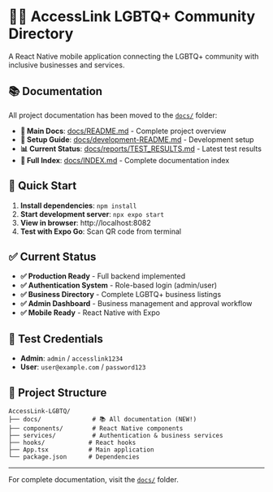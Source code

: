 # 🏳️‍🌈 AccessLink LGBTQ+ Community Directory

A React Native mobile application connecting the LGBTQ+ community with inclusive businesses and services.

## 📚 Documentation

All project documentation has been moved to the [`docs/`](docs/) folder:

- **📖 Main Docs**: [docs/README.md](docs/README.md) - Complete project overview
- **🔧 Setup Guide**: [docs/development-README.md](docs/development-README.md) - Development setup
- **📊 Current Status**: [docs/reports/TEST_RESULTS.md](docs/reports/TEST_RESULTS.md) - Latest test results
- **📁 Full Index**: [docs/INDEX.md](docs/INDEX.md) - Complete documentation index

## 🚀 Quick Start

1. **Install dependencies**: `npm install`
2. **Start development server**: `npx expo start`
3. **View in browser**: http://localhost:8082
4. **Test with Expo Go**: Scan QR code from terminal

## ✅ Current Status

- **✅ Production Ready** - Full backend implemented
- **✅ Authentication System** - Role-based login (admin/user)
- **✅ Business Directory** - Complete LGBTQ+ business listings
- **✅ Admin Dashboard** - Business management and approval workflow
- **✅ Mobile Ready** - React Native with Expo

## 🧪 Test Credentials

- **Admin**: `admin` / `accesslink1234`
- **User**: `user@example.com` / `password123`

## 📂 Project Structure

```
AccessLink-LGBTQ/
├── docs/              # 📚 All documentation (NEW!)
├── components/        # React Native components
├── services/          # Authentication & business services
├── hooks/            # React hooks
├── App.tsx           # Main application
└── package.json      # Dependencies
```

---

For complete documentation, visit the [`docs/`](docs/) folder.
